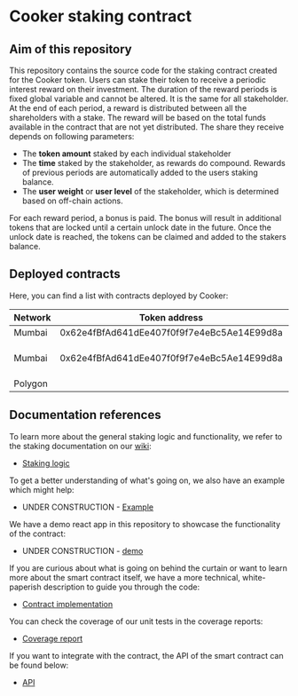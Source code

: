 # Cooker staking contract

## Aim of this repository

This repository contains the source code for the staking contract created for the Cooker token. Users can stake their token to receive a periodic interest reward on their investment. The duration of the reward periods is fixed global variable and cannot be altered. It is the same for all stakeholder. At the end of each period, a reward is distributed between all the shareholders with a stake. The reward will be based on the total funds available in the contract that are not yet distributed. The share they receive depends on following parameters:

* The **token amount** staked by each individual stakeholder
* The **time** staked by the stakeholder, as rewards do compound. Rewards of previous periods are automatically added to the users staking balance.
* The **user weight** or **user level** of the stakeholder, which is determined based on off-chain actions.

For each reward period, a bonus is paid. The bonus will result in additional tokens that are locked until a certain unlock date in the future. Once the unlock date is reached, the tokens can be claimed and added to the stakers balance.

## Deployed contracts

Here, you can find a list with contracts deployed by Cooker:

| Network | Token address | Staking address | Date | Version |
|-|-|-|-|-|
| Mumbai | 0x62e4fBfAd641dEe407f0f9f7e4eBc5Ae14E99d8a | 0xe4F9EB1C469873F33B0c90E387e5ac0D8b7Cc0BB | 11/01/2022 | 0.0.1 |
| Mumbai | 0x62e4fBfAd641dEe407f0f9f7e4eBc5Ae14E99d8a | 0x7EA43F7a9f33CF7F7F041a0E9959B03182C58C5B | 23/01/2022 | 0.0.2 - Variable rewards |
| Polygon | | |

## Documentation references

To learn more about the general staking logic and functionality, we refer to the staking documentation on our [wiki](wiki):

* [Staking logic][stakinglogic]

To get a better understanding of what's going on, we also have an example which might help:

* UNDER CONSTRUCTION - [Example][example]

We have a demo react app in this repository to showcase the functionality of the contract:

* UNDER CONSTRUCTION - [demo][demo]
  
If you are curious about what is going on behind the curtain or want to learn more about the smart contract itself, we have a more technical, white-paperish description to guide you through the code:

* [Contract implementation][contractlogic]

You can check the coverage of our unit tests in the coverage reports:

* [Coverage report][coverage]

If you want to integrate with the contract, the API of the smart contract can be found below:

* [API][api]

[wiki]: https://github.com/cooker0910/Staking-Contract/wiki/home
[api]: https://github.com/cooker0910/Staking-Contract/wiki/API
[contractlogic]: https://github.com/cooker0910/Staking-Contract/wiki/contract-implementation
[example]: https://github.com/cooker0910/Staking-Contract/wiki/Example
[stakinglogic]: https://github.com/cooker0910/Staking-Contract/wiki/Staking-Logic
[demo]: https://github.com/cooker0910/Staking-Contract/wiki/Demo
[coverage]: https://htmlpreview.github.io/?https://github.com/cooker0910/Staking-Contract/blob/master/docs/test_coverage/index.html